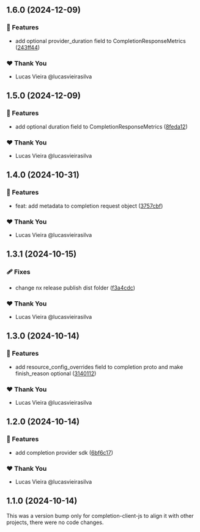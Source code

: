 ## 1.6.0 (2024-12-09)

### 🚀 Features

- add optional provider_duration field to CompletionResponseMetrics ([243ff44](https://github.com/vm-x-ai/vm-x-ai-sdk/commit/243ff44))

### ❤️  Thank You

- Lucas Vieira @lucasvieirasilva

## 1.5.0 (2024-12-09)

### 🚀 Features

- add optional duration field to CompletionResponseMetrics ([8feda12](https://github.com/vm-x-ai/vm-x-ai-sdk/commit/8feda12))

### ❤️  Thank You

- Lucas Vieira @lucasvieirasilva

## 1.4.0 (2024-10-31)

### 🚀 Features

- feat: add metadata to completion request object ([3757cbf](https://github.com/vm-x-ai/vm-x-ai-sdk/commit/3757cbf))

### ❤️  Thank You

- Lucas Vieira @lucasvieirasilva

## 1.3.1 (2024-10-15)


### 🩹 Fixes

- change nx release publish dist folder ([f3a4cdc](https://github.com/vm-x-ai/vm-x-ai-sdk/commit/f3a4cdc))


### ❤️  Thank You

- Lucas Vieira @lucasvieirasilva

## 1.3.0 (2024-10-14)


### 🚀 Features

- add resource_config_overrides field to completion proto and make finish_reason optional ([3140112](https://github.com/vm-x-ai/vm-x-ai-sdk/commit/3140112))


### ❤️  Thank You

- Lucas Vieira @lucasvieirasilva

## 1.2.0 (2024-10-14)


### 🚀 Features

- add completion provider sdk ([6bf6c17](https://github.com/vm-x-ai/vm-x-ai-sdk/commit/6bf6c17))


### ❤️  Thank You

- Lucas Vieira @lucasvieirasilva

## 1.1.0 (2024-10-14)

This was a version bump only for completion-client-js to align it with other projects, there were no code changes.